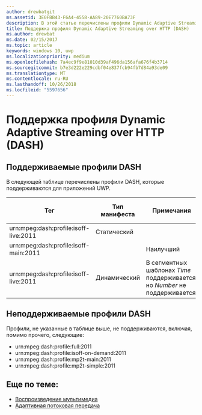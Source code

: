```yaml
---
author: drewbatgit
ms.assetid: 3E0FBB43-F6A4-4558-AA89-20E7760BA73F
description: В этой статье перечислены профили Dynamic Adaptive Streaming через HTTP (DASH), которые поддерживаются для приложений UWP.
title: Поддержка профиля Dynamic Adaptive Streaming over HTTP (DASH)
ms.author: drewbat
ms.date: 02/15/2017
ms.topic: article
keywords: windows 10, uwp
ms.localizationpriority: medium
ms.openlocfilehash: 7a4ec9f9e81010d39af496da156afa676f4b3714
ms.sourcegitcommit: b7e3d222e229cdbf04e837fcb94fb7d84a93de09
ms.translationtype: MT
ms.contentlocale: ru-RU
ms.lasthandoff: 10/26/2018
ms.locfileid: "5597656"
---
```

# <a name="dynamic-adaptive-streaming-over-http-dash-profile-support"></a>Поддержка профиля Dynamic Adaptive Streaming over HTTP (DASH)


## <a name="supported-dash-profiles"></a>Поддерживаемые профили DASH
В следующей таблице перечислены профили DASH, которые поддерживаются для приложений UWP.

|Тег | Тип манифеста | Примечания|Июльский выпуск Windows 10|Windows 10 (версия 1511)|Windows 10 (версия 1607) |Windows 10 (версия 1607) |Windows 10 (версия 1703)|
|----------------|------|-------|-----------|--------------|---------|-------|--------|
|urn:mpeg&#58;dash:profile:isoff-live:2011 | Статический |     |Поддерживается            |  Поддерживается              | Поддерживается        |Поддерживается| Поддерживается|
|urn:mpeg&#58;dash:profile:isoff-main:2011 |        | Наилучший | Поддерживается            |  Поддерживается              | Поддерживается        |Поддерживается| Поддерживается|
|urn:mpeg&#58;dash:profile:isoff-live:2011 | Динамический | В сегментных шаблонах $Time$ поддерживается, но $Number$ не поддерживается | Не поддерживается            | Не поддерживается              | Не поддерживается        |Не поддерживается| Поддерживается|


## <a name="unsupported-dash-profiles"></a>Неподдерживаемые профили DASH
Профили, не указанные в таблице выше, не поддерживаются, включая, помимо прочего, следующие:

* urn:mpeg&#58;dash:profile:full:2011
* urn:mpeg&#58;dash:profile:isoff-on-demand:2011
* urn:mpeg&#58;dash:profile:mp2t-main:2011
* urn:mpeg&#58;dash:profile:mp2t-simple:2011


## <a name="related-topics"></a>Еще по теме:

* [Воспроизведение мультимедиа](media-playback.md)
* [Адаптивная потоковая передача](adaptive-streaming.md)
 

 




